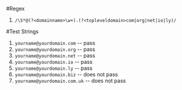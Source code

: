 #Regex

1. `/\S*@(?<domainname>\w+).(?<topleveldomain>com|org|net|io|ly)/`


#Test Strings
1. `yourname@yourdomain.com` -- pass
2.  `yourname@yourdomain.org` -- pass
3.  `yourname@yourdomain.net` -- pass
4.  `yourname@yourdomain.io` -- pass
5.  `yourname@yourdomain.ly` -- pass
6.  `yourname@yourdomain.biz`  -- does not pass
7.  `yourname@yourdomain.com.uk` -- does not pass
